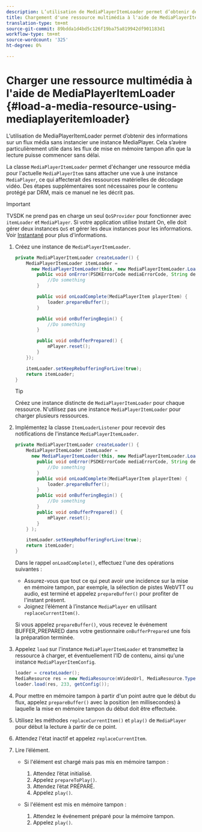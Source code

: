 ```yaml
---
description: L’utilisation de MediaPlayerItemLoader permet d’obtenir des informations sur un flux média sans instancier une instance MediaPlayer. Cela s’avère particulièrement utile dans les flux de mise en mémoire tampon afin que la lecture puisse commencer sans délai.
title: Chargement d'une ressource multimédia à l'aide de MediaPlayerItemLoader
translation-type: tm+mt
source-git-commit: 89bdda1d4bd5c126f19ba75a819942df901183d1
workflow-type: tm+mt
source-wordcount: '325'
ht-degree: 0%

---
```



# Charger une ressource multimédia à l&#39;aide de MediaPlayerItemLoader {#load-a-media-resource-using-mediaplayeritemloader}

L’utilisation de MediaPlayerItemLoader permet d’obtenir des informations sur un flux média sans instancier une instance MediaPlayer. Cela s’avère particulièrement utile dans les flux de mise en mémoire tampon afin que la lecture puisse commencer sans délai.

La classe `MediaPlayerItemLoader` permet d&#39;échanger une ressource média pour l&#39;actuelle `MediaPlayerItem` sans attacher une vue à une instance `MediaPlayer`, ce qui affecterait des ressources matérielles de décodage vidéo. Des étapes supplémentaires sont nécessaires pour le contenu protégé par DRM, mais ce manuel ne les décrit pas.

>[!IMPORTANT]
>
>TVSDK ne prend pas en charge un seul `QoSProvider` pour fonctionner avec `itemLoader` et `MediaPlayer`. Si votre application utilise Instant On, elle doit gérer deux instances `QoS` et gérer les deux instances pour les informations. Voir [Instantané](../../content-playback-options/buffering-configuration/c-psdk-android-2.7-instant-on.md) pour plus d&#39;informations.

1. Créez une instance de `MediaPlayerItemLoader`.

   ```java
   private MediaPlayerItemLoader createLoader() { 
       MediaPlayerItemLoader itemLoader =   
         new MediaPlayerItemLoader(this, new MediaPlayerItemLoader.LoaderListener() { 
           public void onError(PSDKErrorCode mediaErrorCode, String description) { 
               //Do something 
           } 
   
           public void onLoadComplete(MediaPlayerItem playerItem) { 
               loader.prepareBuffer(); 
           } 
   
           public void onBufferingBegin() { 
               //Do something 
           } 
   
           public void onBufferPrepared() { 
               mPlayer.reset(); 
           }  
       }); 
   
       itemLoader.setKeepRebufferingForLive(true); 
       return itemLoader; 
   } 
   ```

   >[!TIP]
   >
   >Créez une instance distincte de `MediaPlayerItemLoader` pour chaque ressource. N&#39;utilisez pas une instance `MediaPlayerItemLoader` pour charger plusieurs ressources.

1. Implémentez la classe `ItemLoaderListener` pour recevoir des notifications de l&#39;instance `MediaPlayerItemLoader`.

   ```java
   private MediaPlayerItemLoader createLoader() { 
       MediaPlayerItemLoader itemLoader =   
         new MediaPlayerItemLoader(this, new MediaPlayerItemLoader.LoaderListener() { 
           public void onError(PSDKErrorCode mediaErrorCode, String description) { 
               //Do something 
           } 
           public void onLoadComplete(MediaPlayerItem playerItem) { 
               loader.prepareBuffer(); 
           } 
           public void onBufferingBegin() { 
               //Do something 
           } 
           public void onBufferPrepared() { 
               mPlayer.reset(); 
           }  
       } ); 
   
       itemLoader.setKeepRebufferingForLive(true); 
       return itemLoader; 
   }
   ```

   Dans le rappel `onLoadComplete()`, effectuez l&#39;une des opérations suivantes :

   * Assurez-vous que tout ce qui peut avoir une incidence sur la mise en mémoire tampon, par exemple, la sélection de pistes WebVTT ou audio, est terminé et appelez `prepareBuffer()` pour profiter de l&#39;instant présent.
   * Joignez l’élément à l’instance `MediaPlayer` en utilisant `replaceCurrentItem()`.

   Si vous appelez `prepareBuffer()`, vous recevez le événement BUFFER_PREPARED dans votre gestionnaire `onBufferPrepared` une fois la préparation terminée.

1. Appelez `load` sur l&#39;instance `MediaPlayerItemLoader` et transmettez la ressource à charger, et éventuellement l&#39;ID de contenu, ainsi qu&#39;une instance `MediaPlayerItemConfig`.

   ```java
   loader = createLoader(); 
   MediaResource res = new MediaResource(mVideoUrl, MediaResource.Type.HLS, metadata); 
   loader.load(res, 233, getConfig());
   ```

1. Pour mettre en mémoire tampon à partir d&#39;un point autre que le début du flux, appelez `prepareBuffer()` avec la position (en millisecondes) à laquelle la mise en mémoire tampon du début doit être effectuée.
1. Utilisez les méthodes `replaceCurrentItem()` et `play()` de `MediaPlayer` pour début la lecture à partir de ce point.
1. Attendez l&#39;état inactif et appelez `replaceCurrentItem`.
1. Lire l’élément.

   * Si l&#39;élément est chargé mais pas mis en mémoire tampon :

      1. Attendez l’état initialisé.
      1. Appelez `prepareToPlay()`.
      1. Attendez l’état PRÉPARÉ.
      1. Appelez `play()`.
   * Si l&#39;élément est mis en mémoire tampon :

      1. Attendez le événement préparé pour la mémoire tampon.
      1. Appelez `play()`.